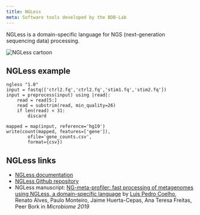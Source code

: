 ```yaml
---
title: NGLess
meta: Software tools developed by the BDB-Lab
---
```


NGLess is a domain-specific language for NGS (next-generation sequencing
data) processing.

![NGLess cartoon](/images/NGLess-cartoon.svg)

## NGLess example

    ngless "1.0"
    input = fastq(['ctrl2.fq','ctrl2.fq','stim1.fq','stim2.fq'])
    input = preprocess(input) using |read|:
        read = read[5:]
        read = substrim(read, min_quality=26)
        if len(read) < 31:
            discard

    mapped = map(input, reference='hg19')
    write(count(mapped, features=['gene']),
            ofile='gene_counts.csv',
            format={csv})


## NGLess links
- [NGLess documentation](https://ngless.embl.de)
- [NGLess Github repository](https://github.com/ngless-toolkit/ngless)
- NGLess manuscript: [NG-meta-profiler: fast processing of metagenomes using NGLess, a domain-specific language](https://doi.org/10.1186/s40168-019-0684-8) by [Luis Pedro Coelho](/person/luis_pedro_coelho), Renato Alves, Paulo Monteiro, Jaime Huerta-Cepas, Ana Teresa Freitas, Peer Bork in _Microbiome 2019_

